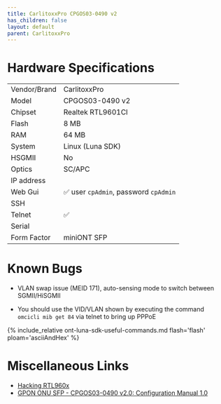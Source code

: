 ```yaml
---
title: CarlitoxxPro CPGOS03-0490 v2
has_children: false
layout: default
parent: CarlitoxxPro
---
```


# Hardware Specifications

|              |                                       |
| ------------ | ------------------------------------- |
| Vendor/Brand | CarlitoxxPro                          |
| Model        | CPGOS03-0490 v2                       |
| Chipset      | Realtek RTL9601CI                     |
| Flash        | 8 MB                                  |
| RAM          | 64 MB                                 |
| System       | Linux (Luna SDK)                      |
| HSGMII       | No                                    |
| Optics       | SC/APC                                |
| IP address   |                                       |
| Web Gui      | ✅ user `cpAdmin`, password `cpAdmin` |
| SSH          |                                       |
| Telnet       | ✅                                    |
| Serial       |                                       |
| Form Factor  | miniONT SFP                           |

# Known Bugs

- VLAN swap issue (MEID 171), auto-sensing mode to switch between SGMII/HiSGMII

- You should use the VID/VLAN shown by executing the command `omcicli mib get 84` via telnet to bring up PPPoE

{% include_relative ont-luna-sdk-useful-commands.md flash='flash' ploam='asciiAndHex' %}


# Miscellaneous Links

- [Hacking RTL960x](https://github.com/Anime4000/RTL960x)
- [GPON ONU SFP - CPGOS03-0490 v2.0: Configuration Manual 1.0](https://wiki.rockstable.it/FTTH?action=AttachFile&do=get&target=CPGOS03-0490v2_Configuration-Manual.pdf)

